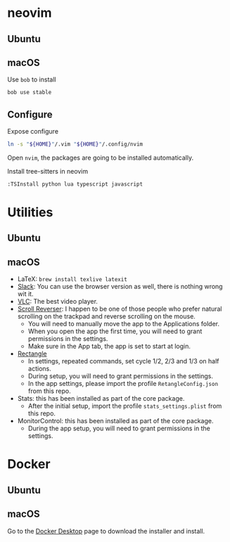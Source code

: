 # neovim

## Ubuntu

## macOS

Use `bob` to install
```bash
bob use stable
```

## Configure

Expose configure
```bash
ln -s "${HOME}"/.vim "${HOME}"/.config/nvim
```

Open `nvim`, the packages are going to be installed automatically.

Install tree-sitters in neovim
```bash
:TSInstall python lua typescript javascript
```

# Utilities

## Ubuntu

## macOS

- LaTeX: `brew install texlive latexit`
- [Slack](https://slack.com/intl/en-gb/downloads/mac): You can use the browser
    version as well, there is nothing wrong wit it.
- [VLC](https://www.videolan.org/vlc/): The best video player.
- [Scroll Reverser](https://pilotmoon.com/scrollreverser/): I happen to be one of
    those people who prefer natural scrolling on the trackpad and reverse
    scrolling on the mouse.
    - You will need to manually move the app to the Applications folder.
    - When you open the app the first time, you will need to grant permissions in the settings.
    - Make sure in the App tab, the app is set to start at login.
- [Rectangle](https://rectangleapp.com/)
    - In settings, repeated commands, set cycle 1/2, 2/3 and 1/3 on half actions.
    - During setup, you will need to grant permissions in the settings.
    - In the app settings, please import the profile `RetangleConfig.json` from this repo.
- Stats: this has been installed as part of the core package.
    - After the initial setup, import the profile `stats_settings.plist` from this
        repo.
- MonitorControl: this has been installed as part of the core package.
    - During the app setup, you will need to grant permissions in the settings.

# Docker

## Ubuntu

## macOS

Go to the [Docker Desktop](https://docs.docker.com/desktop/install/mac-install/) page
to download the installer and install.
